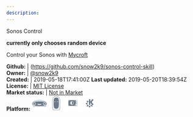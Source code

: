 ```yaml
---
description: 
---
```

Sonos Control

**currently only chooses random device**

Control your Sonos with [Mycroft](https://github.com/MycroftAI/mycroft-core)

**Github:** | (https://github.com/snow2k9/sonos-control-skill)  
**Owner:** | [@snow2k9](https://github.com/snow2k9)  
**Created:** | 2019-05-18T17:41:00Z  **Last updated:** 2019-05-20T18:39:54Z  
**License:** | [MIT License](https://api.github.com/licenses/mit)  
**Market status:** | [Not in Market](https://market.mycroft.ai/skill/)  
**Platform:**   ![](.gitbook/assets/mark-1-icon.png)  ![](.gitbook/assets/mark-2-icon.png)  ![](.gitbook/assets/picroft-icon.png)  ![](.gitbook/assets/kde.png)   
